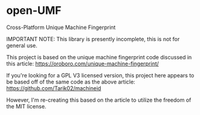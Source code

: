 # open-UMF
Cross-Platform Unique Machine Fingerprint

IMPORTANT NOTE: This library is presently incomplete, this is not for general use.

This project is based on the unique machine fingerprint code discussed in this article: https://oroboro.com/unique-machine-fingerprint/

If you're looking for a GPL V3 licensed version, this project here appears to be based off of the same code as the above article: https://github.com/Tarik02/machineid

However, I'm re-creating this based on the article to utilize the freedom of the MIT license.
